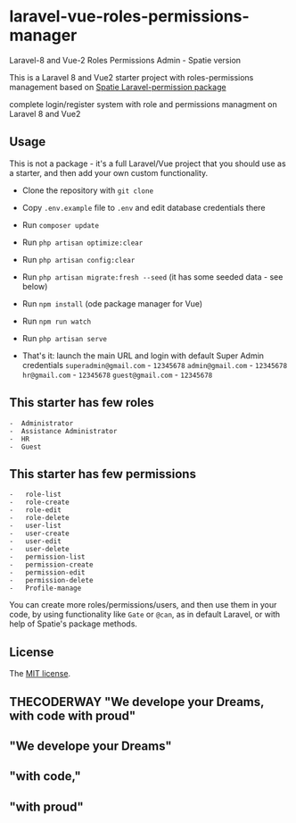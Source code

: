 # laravel-vue-roles-permissions-manager
Laravel-8 and Vue-2 Roles Permissions Admin - Spatie version

This is a Laravel 8 and Vue2 starter project with roles-permissions management based on [Spatie Laravel-permission package](https://github.com/spatie/laravel-permission)

complete login/register system with role and permissions managment on Laravel 8 and Vue2

## Usage

This is not a package - it's a full Laravel/Vue project that you should use as a starter, and then add your own custom functionality.

- Clone the repository with `git clone`
- Copy `.env.example` file to `.env` and edit database credentials there
- Run `composer update`
- Run `php artisan optimize:clear`
- Run `php artisan config:clear`
- Run `php artisan migrate:fresh --seed` (it has some seeded data - see below)
- Run `npm install` (ode package manager for Vue)
- Run `npm run watch`
- Run `php artisan serve`

- That's it: launch the main URL and login with default Super Admin credentials `superadmin@gmail.com` - `12345678`
  `admin@gmail.com` - `12345678`
  `hr@gmail.com` - `12345678`
  `guest@gmail.com` - `12345678`

## This starter has few roles
	-  Administrator
	-  Assistance Administrator
	-  HR
	-  Guest

## This starter has few permissions
	-  	role-list
	-	role-create
	-	role-edit
	-	role-delete
	-	user-list
	-	user-create
	-	user-edit
	-	user-delete
	-	permission-list
	-	permission-create
	-	permission-edit
	-	permission-delete
	-	Profile-manage

You can create more roles/permissions/users, and then use them in your code, by using functionality like `Gate` or `@can`, as in default Laravel, or with help of Spatie's package methods.

## License

The [MIT license](http://opensource.org/licenses/MIT).


## THECODERWAY "We develope your Dreams, with code with proud"
## "We develope your Dreams"
## "with code,"
## "with proud"
